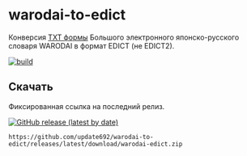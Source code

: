 # warodai-to-edict

Конверсия [TXT формы](https://www.warodai.ru/download/) Большого электронного японско-русского словаря WARODAI в формат EDICT (не EDICT2).

[![build](https://github.com/update692/warodai-to-edict/actions/workflows/main.yml/badge.svg)](https://github.com/update692/warodai-to-edict/actions/workflows/main.yml)

## Скачать

Фиксированная ссылка на последний релиз.

[![GitHub release (latest by date)](https://img.shields.io/github/v/release/update692/warodai-to-edict?style=flat)](https://github.com/update692/warodai-to-edict/releases)

`https://github.com/update692/warodai-to-edict/releases/latest/download/warodai-edict.zip`

